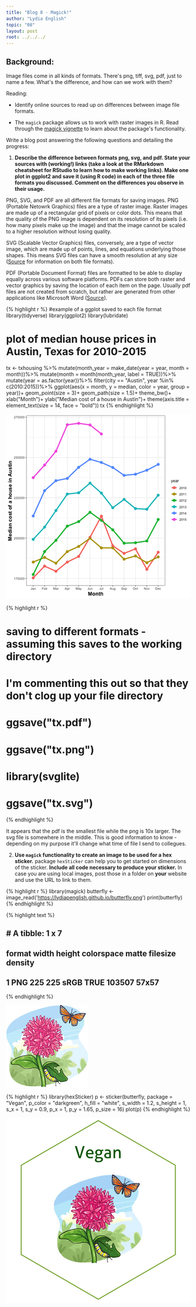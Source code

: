 ```yaml
---
title: "Blog 8 - Magick!"
author: "Lydia English"
topic: "08"
layout: post
root: ../../../
---
```


## Background:

Image files come in all kinds of formats. There's png, tiff, svg, pdf, just to name a few. What's the difference, and how can we work with them?

Reading: 

  - Identify online sources to read up on differences between image file formats. 

  - The `magick` package allows us to work with raster images in R. Read through the  [magick vignette](https://cran.r-project.org/web/packages/magick/vignettes/intro.html) to learn about the package's functionality.

Write a blog post answering the following questions and detailing the progress: 

1. **Describe the difference between formats png, svg, and pdf. State your sources with (working!) links (take a look at the RMarkdown cheatsheet for RStudio to learn how to make working links). Make one plot in ggplot2 and save it (using R code) in each of the three file formats you discussed. Comment on the differences you observe in their usage.**

  PNG, SVG, and PDF are all different file formats for saving images. PNG (Portable Netowrk Graphics) files are a type of raster image. Raster images are made up of a rectangular grid of pixels or color dots. This means that the quality of the PNG image is dependent on its resolution of its pixels (i.e. how many pixels make up the image) and that the image cannot be scaled to a higher resolution without losing quality.  
  
  SVG (Scalable Vector Graphics) files, conversely, are a type of vector image, which are made up of points, lines, and equations underlying those shapes. This means SVG files can have a smooth resolution at any size ([Source](https://guides.lib.umich.edu/c.php?g=282942&p=1885352) for information on both file formats). 
  
  PDF (Portable Document Format) files are formatted to be able to display equally across various software platforms. PDFs can store both raster and vector graphics by saving the location of each item on the page. Usually pdf files are not created from scratch, but rather are generated from other applications like Microsoft Word ([Source](https://techterms.com/definition/pdf)). 
  

{% highlight r %}
#example of a ggplot saved to each file format
library(tidyverse)
library(ggplot2)
library(lubridate)

# plot of median house prices in Austin, Texas for 2010-2015

tx <- txhousing %>%
  mutate(month_year = make_date(year = year, month = month))%>%
  mutate(month = month(month_year, label = TRUE))%>%
  mutate(year = as.factor(year))%>%
  filter(city == "Austin", year %in% c(2010:2015))%>%
  ggplot(aes(x = month, y = median, color = year, group = year))+
  geom_point(size = 3)+
  geom_path(size = 1.5)+
  theme_bw()+
  xlab("Month")+
  ylab("Median cost of a house in Austin")+
  theme(axis.title = element_text(size = 14, face = "bold"))
tx
{% endhighlight %}

![center](../figure/08/EnglishLydia/unnamed-chunk-1-1.png)

{% highlight r %}
# saving to different formats - assuming this saves to the working directory
# I'm commenting this out so that they don't clog up your file directory


# ggsave("tx.pdf")
# ggsave("tx.png")
# library(svglite)
# ggsave("tx.svg")
{% endhighlight %}

It appears that the pdf is the smallest file while the png is 10x larger. The svg file is somewhere in the middle. This is good information to know - depending on my purpose it'll change what time of file I send to collegues. 

2. **Use `magick` functionality to create an image to be used for a hex sticker.**  package `hexSticker` can help you to get started on dimensions of the sticker. **Include all code necessary to produce your sticker.** In case you are using local images, post those in a folder on **your** website and use the URL to link to them.


{% highlight r %}
library(magick)
butterfly <- image_read('https://lydiapenglish.github.io/butterfly.png')
print(butterfly)
{% endhighlight %}



{% highlight text %}
## # A tibble: 1 x 7
##   format width height colorspace matte filesize density
##   <chr>  <int>  <int> <chr>      <lgl>    <int> <chr>  
## 1 PNG      225    225 sRGB       TRUE    103507 57x57
{% endhighlight %}

![center](../figure/08/EnglishLydia/unnamed-chunk-2-1.png)

{% highlight r %}
library(hexSticker)
p <- sticker(butterfly, package = "Vegan", p_color = "darkgreen", h_fill = "white", s_width = 1.2, s_height = 1, s_x = 1, s_y = 0.9, p_x = 1, p_y = 1.65, p_size = 16)
plot(p)
{% endhighlight %}

![center](../figure/08/EnglishLydia/unnamed-chunk-2-3.png)

